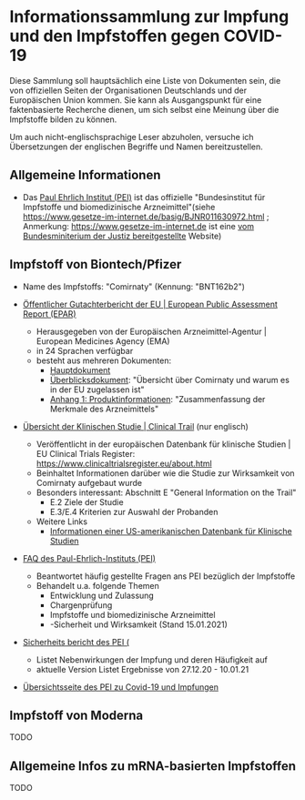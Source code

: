 # Informationssammlung zur Impfung und den Impfstoffen gegen COVID-19
Diese Sammlung soll hauptsächlich eine Liste von Dokumenten sein, die von offiziellen Seiten der Organisationen Deutschlands und der Europäischen Union kommen.
Sie kann als Ausgangspunkt für eine faktenbasierte Recherche dienen, um sich selbst eine Meinung über die Impfstoffe bilden zu können.

Um auch nicht-englischsprachige Leser abzuholen, versuche ich Übersetzungen der englischen Begriffe und Namen bereitzustellen.

## Allgemeine Informationen
- Das [Paul Ehrlich Institut (PEI)](https://www.pei.de/DE/home/home-node.html) ist das offizielle "Bundesinstitut für Impfstoffe und biomedizinische Arzneimittel"(siehe https://www.gesetze-im-internet.de/basig/BJNR011630972.html ; Anmerkung: https://www.gesetze-im-internet.de ist eine [vom Bundesminiterium der Justiz bereitgestellte](https://www.bundesjustizamt.de/DE/Themen/Buergerdienste/Gesetze/Gesetze_node.html) Website) 
## Impfstoff von Biontech/Pfizer
- Name des Impfstoffs: "Comirnaty" (Kennung: "BNT162b2")
- [Öffentlicher Gutachterbericht der EU | European Public Assessment Report (EPAR)](https://www.ema.europa.eu/en/medicines/human/EPAR/comirnaty)
  - Herausgegeben von der Europäischen Arzneimittel-Agentur | European Medicines Agency (EMA)
  - in 24 Sprachen verfügbar
  - besteht aus mehreren Dokumenten:
    - [Hauptdokument](https://www.ema.europa.eu/en/documents/assessment-report/comirnaty-epar-public-assessment-report_en.pdf)
    - [Überblicksdokument](https://www.ema.europa.eu/en/documents/overview/comirnaty-epar-medicine-overview_de.pdf): "Übersicht über Comirnaty und warum es in der EU zugelassen ist"
    - [Anhang 1: Produktinformationen](https://www.ema.europa.eu/en/documents/product-information/comirnaty-epar-product-information_de.pdf): "Zusammenfassung der Merkmale des Arzneimittels"
    
- [Übersicht der Klinischen Studie | Clinical Trail](https://www.clinicaltrialsregister.eu/ctr-search/trial/2020-002641-42/DE) (nur englisch)
  - Veröffentlicht in der europäischen Datenbank für klinische Studien | EU Clinical Trials Register: https://www.clinicaltrialsregister.eu/about.html
  - Beinhaltet Informationen darüber wie die Studie zur Wirksamkeit von Comirnaty aufgebaut wurde
  - Besonders interessant: Abschnitt E "General Information on the Trail"
    - E.2 Ziele der Studie
    - E.3/E.4 Kriterien zur Auswahl der Probanden
  - Weitere Links
    - [Informationen einer US-amerikanischen Datenbank für Klinische Studien](https://clinicaltrials.gov/ct2/show/NCT04368728?term=BNT162b2&cond=SARS&phase=12&draw=2&rank=2)

- [FAQ des Paul-Ehrlich-Instituts (PEI)](https://www.pei.de/DE/newsroom/dossier/coronavirus/coronavirus-inhalt.html;jsessionid=7465DE89430DB25C0D433B6921AF09F7.intranet212?nn=169730&cms_pos=3)
  - Beantwortet häufig gestellte Fragen ans PEI bezüglich der Impfstoffe
  - Behandelt u.a. folgende Themen
    - Entwicklung und Zulassung
    - Chargenprüfung
    - Impfstoffe und biomedizinische Arzneimittel
    - -Sicherheit und Wirksamkeit (Stand 15.01.2021)
    
- [Sicherheits bericht des PEI (](https://www.pei.de/SharedDocs/Downloads/DE/newsroom/dossiers/sicherheitsberichte/sicherheitsbericht-27-12-bis-10-01-21.pdf?__blob=publicationFile&v=3)
  - Listet Nebenwirkungen der Impfung und deren Häufigkeit auf
  - aktuelle Version Listet Ergebnisse von 27.12.20 - 10.01.21
  
- [Übersichtsseite des PEI zu Covid-19 und Impfungen](https://www.pei.de/DE/newsroom/dossier/coronavirus/coronavirus-inhalt.html;jsessionid=3A7F33B80FCDC7AFE0E804D0B18A4243.intranet221?nn=169730&cms_pos=2)

## Impfstoff von Moderna
TODO

## Allgemeine Infos zu mRNA-basierten Impfstoffen
TODO
